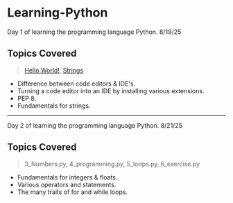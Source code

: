 # Learning-Python
Day 1 of learning the programming language Python. 8/19/25

## Topics Covered 
>[Hello World!](1_app.py), [Strings](2_Strings.py)

* Difference between code editors & IDE's.
* Turning a code editor into an IDE by installing various extensions.
* PEP 8.
* Fundamentals for strings.
-------
Day 2 of learning the programming language Python. 8/21/25

## Topics Covered 
>3_Numbers.py, 4_programming.py, 5_loops.py, 6_exercise.py

* Fundamentals for integers & floats.
* Various operators and statements.
* The many traits of for and while loops.

